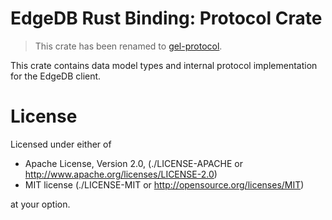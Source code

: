 EdgeDB Rust Binding: Protocol Crate
=================================

> This crate has been renamed to [gel-protocol](https://crates.io/crates/gel-protocol).

This crate contains data model types and internal protocol implementation for
the EdgeDB client.

License
=======

Licensed under either of

* Apache License, Version 2.0,
  (./LICENSE-APACHE or http://www.apache.org/licenses/LICENSE-2.0)
* MIT license (./LICENSE-MIT or http://opensource.org/licenses/MIT)

at your option.
